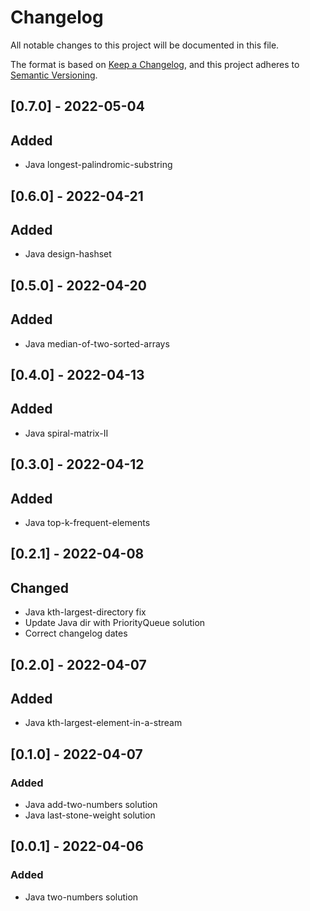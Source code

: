 # Changelog
All notable changes to this project will be documented in this file.

The format is based on [Keep a Changelog](https://keepachangelog.com/en/1.0.0/),
and this project adheres to [Semantic Versioning](https://semver.org/spec/v2.0.0.html).

## [0.7.0] - 2022-05-04
## Added
- Java longest-palindromic-substring

## [0.6.0] - 2022-04-21
## Added
- Java design-hashset

## [0.5.0] - 2022-04-20
## Added
- Java median-of-two-sorted-arrays

## [0.4.0] - 2022-04-13
## Added
- Java spiral-matrix-II

## [0.3.0] - 2022-04-12
## Added
- Java top-k-frequent-elements

## [0.2.1] - 2022-04-08
## Changed
- Java kth-largest-directory fix
- Update Java dir with PriorityQueue solution
- Correct changelog dates

## [0.2.0] - 2022-04-07
## Added
- Java kth-largest-element-in-a-stream

## [0.1.0] - 2022-04-07
### Added
- Java add-two-numbers solution
- Java last-stone-weight solution


## [0.0.1] - 2022-04-06
### Added
- Java two-numbers solution


